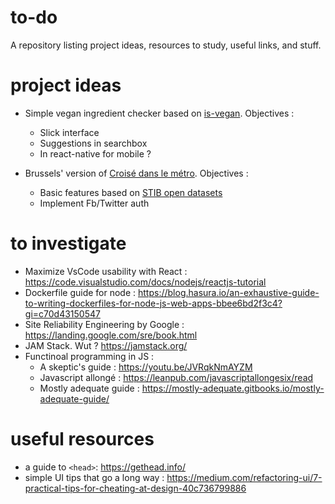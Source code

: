# to-do
A repository listing project ideas, resources to study, useful links, and stuff.

# project ideas
* Simple vegan ingredient checker based on [is-vegan](https://www.npmjs.com/package/is-vegan). Objectives :
  * Slick interface
  * Suggestions in searchbox
  * In react-native for mobile ?
  
* Brussels' version of [Croisé dans le métro](https://www.croisedanslemetro.com/). Objectives :
  * Basic features based on [STIB open datasets](https://opendata.stib-mivb.be/store/data)
  * Implement Fb/Twitter auth

# to investigate
* Maximize VsCode usability with React : https://code.visualstudio.com/docs/nodejs/reactjs-tutorial
* Dockerfile guide for node : https://blog.hasura.io/an-exhaustive-guide-to-writing-dockerfiles-for-node-js-web-apps-bbee6bd2f3c4?gi=c70d43150547
* Site Reliability Engineering by Google : https://landing.google.com/sre/book.html
* JAM Stack. Wut ? https://jamstack.org/
* Functinoal programming in JS :
    * A skeptic's guide : https://youtu.be/JVRqkNmAYZM
    * Javascript allongé : https://leanpub.com/javascriptallongesix/read
    * Mostly adequate guide : https://mostly-adequate.gitbooks.io/mostly-adequate-guide/

# useful resources
* a guide to `<head>`: https://gethead.info/
* simple UI tips that go a long way : https://medium.com/refactoring-ui/7-practical-tips-for-cheating-at-design-40c736799886
